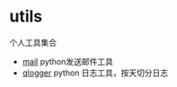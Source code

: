 # utils
个人工具集合

* [mail](https://github.com/akxxsb/utils/tree/master/mail) python发送邮件工具
* [qlogger](https://github.com/akxxsb/utils/tree/master/qlogger) python 日志工具，按天切分日志
